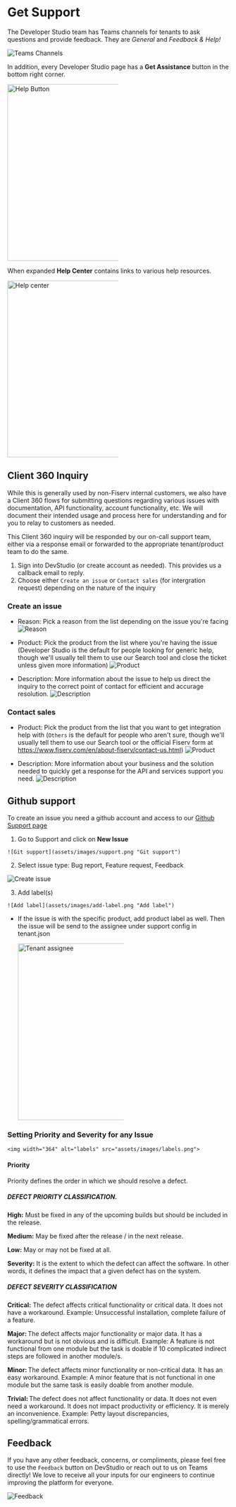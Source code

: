# Get Support

The Developer Studio team has Teams channels for tenants to ask questions and provide feedback. They are *General* and *Feedback & Help!*

<img src="assets/images/DevStudioTeamsChannels.png" alt="Teams Channels" style="max-width: 50%;">

In addition, every Developer Studio page has a **Get Assistance** button in the bottom right corner.

<img src="assets/images/help.png" alt="Help Button" style="max-width: 50%;" width="400">

When expanded **Help Center** contains links to various help resources.

<img src="assets/images/help-center.png" alt="Help center" style="max-width: 50%;" width="400">

## Client 360 Inquiry
While this is generally used by non-Fiserv internal customers, we also have a Client 360 flows for submitting questions regarding various issues with documentation, API functionality, account functionality, etc. We will document their intended usage and process here for understanding and for you to relay to customers as needed.

This Client 360 inquiry will be responded by our on-call support team, either via a response email or forwarded to the appropriate tenant/product team to do the same.

  1. Sign into DevStudio (or create account as needed). This provides us a callback email to reply.
  2. Choose either `Create an issue` or `Contact sales` (for intergration request) depending on the nature of the inquiry
  
### Create an issue

  * Reason: Pick a reason from the list depending on the issue you're facing
    ![Reason](assets/images/reason.png "Reason")

  * Product: Pick the product from the list where you're having the issue (Developer Studio is the default for people looking for generic help, though we'll usually tell them to use our Search tool and close the ticket unless given more information)
    ![Product](assets/images/product.png "Product")

  * Description: More information about the issue to help us direct the inquiry to the correct point of contact for efficient and accurage resolution.
    ![Description](assets/images/description.png "Description")

### Contact sales

  * Product: Pick the product from the list that you want to get integration help with (`Others` is the default for people who aren't sure, though we'll usually tell them to use our Search tool or the official Fiserv form at https://www.fiserv.com/en/about-fiserv/contact-us.html)
    ![Product](assets/images/product.png "Product")

  * Description: More information about your business and the solution needed to quickly get a response for the API and services support you need.
    ![Description](assets/images/description-1.png "Description")

## Github support
To create an issue you need a github account and access to our [Github Support page](https://github.com/Fiserv/Support/issues)

  1. Go to Support and click on **New Issue**
  
    ![Git support](assets/images/support.png "Git support")
  
  2. Select issue type: Bug report, Feature request, Feedback
  
  ![Create issue](assets/images/create-issue.png "Create issue")
  
  3. Add label(s)
  
    ![Add label](assets/images/add-label.png "Add label")
  
  * If the issue is with the specific product, add product label as well. Then the issue will be send to the assignee under support config in tenant.json
  
    <img src="assets/images/tenant-assignee.png" alt="Tenant assignee" style="max-width: 50%;" width="400">
   
  ### Setting Priority and Severity for any Issue

    <img width="364" alt="labels" src="assets/images/labels.png">

#### Priority
Priority defines the order in which we should resolve a defect.  

##### DEFECT PRIORITY CLASSIFICATION.

**High:** Must be fixed in any of the upcoming builds but should be included in the release. 

**Medium:** May be fixed after the release / in the next release. 

**Low:** May or may not be fixed at all.

**Severity:** It is the extent to which the defect can affect the software. In other words, it defines the impact that a given defect has on the system.

##### DEFECT SEVERITY CLASSIFICATION 

**Critical:** The defect affects critical functionality or critical data. It does not have a workaround. Example: Unsuccessful installation, complete failure of a feature. 

**Major:** The defect affects major functionality or major data. It has a workaround but is not obvious and is difficult. Example: A feature is not functional from one module but the task is doable if 10 complicated indirect steps are followed in another module/s. 

**Minor:** The defect affects minor functionality or non-critical data. It has an easy workaround. Example: A minor feature that is not functional in one module but the same task is easily doable from another module. 

**Trivial:** The defect does not affect functionality or data. It does not even need a workaround. It does not impact productivity or efficiency. It is merely an inconvenience. Example: Petty layout discrepancies, spelling/grammatical errors.

## Feedback
If you have any other feedback, concerns, or compliments, please feel free to use the `Feedback` button on DevStudio or reach out to us on Teams directly! We love to receive all your inputs for our engineers to continue improving the platform for everyone.

![Feedback](assets/images/feedback.png)
